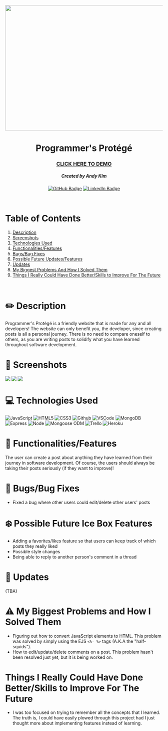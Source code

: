 <div id="header" align="center">

  <img src="https://i.imgur.com/hxYhnOk.png" width="800" height="400">

</div>

<div id="description" align="center">

# Programmer's Protégé

### [CLICK HERE TO DEMO](https://programmers-protege-9000.herokuapp.com/posts)

##### Created by Andy Kim

[![GitHub Badge](https://img.shields.io/badge/-@ultimoakim-junglegreen?style=flat&logo=GitHub&logoColor=black)](https://github.com/ultimoakim)
[![LinkedIn Badge](https://img.shields.io/badge/-@ultimoakim-blue?style=flat&logo=Linkedin&logoColor=black)](https://www.linkedin.com/in/ultimoakim/)


</div>

<br>

# Table of Contents
1. [Description](#✏️-description)
2. [Screenshots](#📸-screenshots)
3. [Technologies Used](#💻-technologies-used)
4. [Functionalities/Features](#🔋-functionalitiesfeatures)
5. [Bugs/Bug Fixes](#🐞-bugsbug-fixes)
6. [Possible Future Updates/Features](#❄️-possible-future-ice-box-features)
7. [Updates](#📲-updates)
8. [My Biggest Problems And How I Solved Them](#⚠️-my-biggest-problems-and-how-i-solved-them)
9. [Things I Really Could Have Done Better/Skills to Improve For The Future](#things-i-really-could-have-done-betterskills-to-improve-for-the-future)



<br>

# :pencil2: Description
Programmer's Protégé is a friendly website that is made for any and all developers! The website can only benefit you, the developer, since creating posts is all a personal journey. There is no need to compare oneself to others, as you are writing posts to solidify what you have learned throughout software development.

# 📸 Screenshots
<img src="https://i.imgur.com/O61fOiJ.png">
<img src="https://i.imgur.com/ZPvOawb.png">
<img src="https://i.imgur.com/EqlCchE.png">


# 💻 Technologies Used
![JavaScript](https://img.shields.io/badge/-JavaScript-05122A?style=flat&logo=javascript)
![HTML5](https://img.shields.io/badge/-HTML5-05122A?style=flat&logo=html5)
![CSS3](https://img.shields.io/badge/-CSS-05122A?style=flat&logo=css3)
![Github](https://img.shields.io/badge/-GitHub-05122A?style=flat&logo=github)
![VSCode](https://img.shields.io/badge/-VS_Code-05122A?style=flat&logo=visualstudio)
![MongoDB](https://img.shields.io/badge/-MongoDB-05122A?style=flat&logo=mongodb)
![Express](https://img.shields.io/badge/-Express-05122A?style=flat&logo=express)
![Node](https://img.shields.io/badge/-Node.js-05122A?style=flat&logo=node.js)
![Mongoose ODM](https://img.shields.io/badge/-Mongoose_ODM-05122A?style=flat&logo=mongodb)
![Trello](https://img.shields.io/badge/-Trello-05122A?style=flat&logo=trello)
![Heroku](https://img.shields.io/badge/-Heroku-05122A?style=flat&logo=heroku)

# 🔋 Functionalities/Features
The user can create a post about anything they have learned from their journey in software development. Of course, the users should always be taking their posts seriously (if they want to improve)!

# 🐞 Bugs/Bug Fixes
* Fixed a bug where other users could edit/delete other users' posts

# :snowflake: Possible Future Ice Box Features
* Adding a favorites/likes feature so that users can keep track of which posts they really liked
* Possible style changes
* Being able to reply to another person's comment in a thread

# 📲 Updates
(TBA)

# ⚠️ My Biggest Problems and How I Solved Them
* Figuring out how to convert JavaScript elements to HTML. This problem was solved by simply using the EJS `<%- %>` tags (A.K.A the "half-squids").
* How to edit/update/delete comments on a post. This problem hasn't been resolved just yet, but it is being worked on.

# Things I Really Could Have Done Better/Skills to Improve For The Future
* I was too focused on trying to remember all the concepts that I learned. The truth is, I could have easily plowed through this project had I just thought more about implementing features instead of learning.
